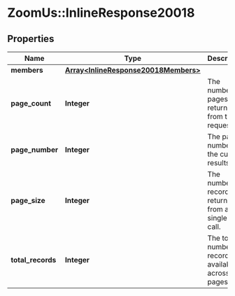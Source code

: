 # ZoomUs::InlineResponse20018

## Properties
Name | Type | Description | Notes
------------ | ------------- | ------------- | -------------
**members** | [**Array&lt;InlineResponse20018Members&gt;**](InlineResponse20018Members.md) |  | [optional] 
**page_count** | **Integer** | The number of pages returned from this request. | [optional] 
**page_number** | **Integer** | The page number of the current results. | [optional] 
**page_size** | **Integer** | The number of records returned from a single API call. | [optional] 
**total_records** | **Integer** | The total number of records available across all pages. | [optional] 


